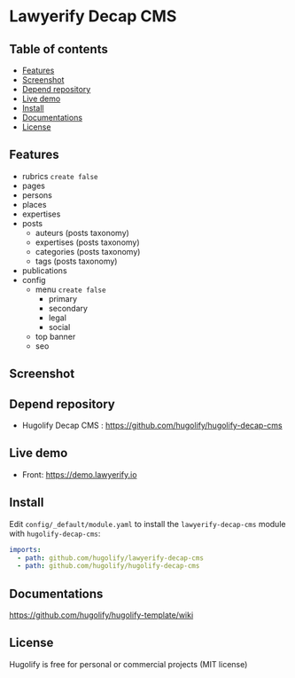 # Lawyerify Decap CMS

## Table of contents

- [Features](#features)
- [Screenshot](#screenshot)
- [Depend repository](#depend-repository)
- [Live demo](#live-demo)
- [Install](#install)
- [Documentations](#documentations)
- [License](#license)

## Features

- rubrics `create false`
- pages
- persons
- places
- expertises
- posts
  - auteurs (posts taxonomy)
  - expertises (posts taxonomy)
  - categories (posts taxonomy)
  - tags (posts taxonomy)
- publications
- config
  - menu `create false`
    - primary
    - secondary
    - legal
    - social
  - top banner
  - seo

## Screenshot

## Depend repository

- Hugolify Decap CMS : https://github.com/hugolify/hugolify-decap-cms

## Live demo

- Front: https://demo.lawyerify.io

## Install

Edit `config/_default/module.yaml` to install the `lawyerify-decap-cms` module with `hugolify-decap-cms`:

```yml
imports:
  - path: github.com/hugolify/lawyerify-decap-cms
  - path: github.com/hugolify/hugolify-decap-cms
```

## Documentations

https://github.com/hugolify/hugolify-template/wiki

## License

Hugolify is free for personal or commercial projects (MIT license)
